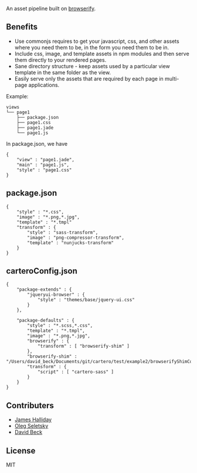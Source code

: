 

An asset pipeline built on [browserify](http://browserify.org/). 

## Benefits

* Use commonjs requires to get your javascript, css, and other assets where you need them to be, in the form you need them to be in.
* Include css, image, and template assets in npm modules and then serve them directly to your rendered pages.
* Sane directory structure - keep assets used by a particular view template in the same folder as the view.
* Easily serve only the assets that are required by each page in multi-page applications.

Example:

```
views
└── page1
    ├── package.json
    ├── page1.css
    ├── page1.jade
    └── page1.js
```

In package.json, we have

```
{
	"view" : "page1.jade",
	"main" : "page1.js",
	"style" : "page1.css"
}
```

## package.json

```
{
	"style" : "*.css",
	"image" : "*.png,*.jpg",
	"template" : "*.tmpl"
	"transform" : {
		"style" : "sass-transform",
		"image" : "png-compressor-transform",
		"template" : "nunjucks-transform"
	}
}
```

## carteroConfig.json

```
{
	"package-extends" : {
		"jqueryui-browser" : {
			"style" : "themes/base/jquery-ui.css"
		}
	},

	"package-defaults" : {
		"style" : "*.scss,*.css",
		"template" : "*.tmpl",
		"image" : "*.png,*.jpg",
		"browserify" : {
			"transform" : [ "browserify-shim" ]
		},
		"browserify-shim" : "/Users/david_beck/Documents/git/cartero/test/example2/browserifyShimConfig.js",
		"transform" : {
			"script" : [ "cartero-sass" ]
		}
	}
}
```

## Contributers

* [James Halliday](https://twitter.com/substack)
* [Oleg Seletsky](https://github.com/go-oleg)
* [David Beck](https://twitter.com/davegbeck)

## License

MIT

